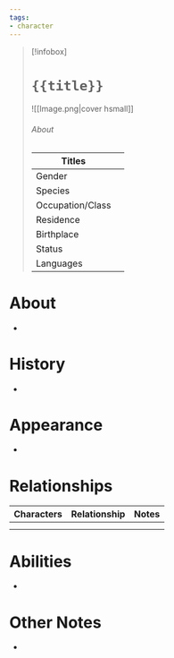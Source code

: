 ```yaml
---
tags:
- character
---
```

> [!infobox]
> # `{{title}}`
> ![[Image.png|cover hsmall]]
> ###### About
> | Titles |  |
> | ---- | ---- |
> | Gender |  |
> | Species |  |
> | Occupation/Class | |
> | Residence |  |
> | Birthplace |  |
> | Status |  |
> | Languages |  |
# About
-
# History
-
# Appearance
-
# Relationships
| Characters | Relationship | Notes |
| ---------- | ------------ | ----- |
|            |              |       |
|            |              |       |

# Abilities
-
# Other Notes
-